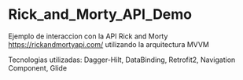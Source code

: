 # Rick_and_Morty_API_Demo

Ejemplo de interaccion con la API Rick and Morty https://rickandmortyapi.com/ utilizando la arquitectura MVVM

Tecnologias utilizadas: Dagger-Hilt, DataBinding, Retrofit2, Navigation Component, Glide
